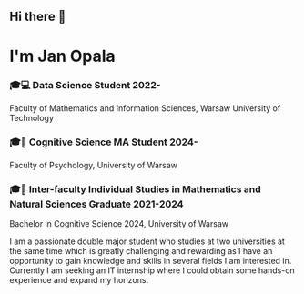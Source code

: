 ## Hi there 👋

# I'm Jan Opala 
### 🎓💻 Data Science Student 2022-
Faculty of Mathematics and Information Sciences, Warsaw University of Technology
### 🎓🧠 Cognitive Science MA Student 2024-
Faculty of Psychology, University of Warsaw
### 🎓🏅 Inter-faculty Individual Studies in Mathematics and Natural Sciences Graduate 2021-2024
Bachelor in Cognitive Science 2024, University of Warsaw

I am a passionate double major student who studies at two universities at the same time which is greatly challenging and rewarding as I have an opportunity to gain knowledge and skills in several fields I am interested in.
Currently I am seeking an IT internship where I could obtain some hands-on experience and expand my horizons.



<!--
**JanOpala/JanOpala** is a ✨ _special_ ✨ repository because its `README.md` (this file) appears on your GitHub profile.

Here are some ideas to get you started:

- 🔭 I’m currently working on ...
- 🌱 I’m currently learning ...
- 👯 I’m looking to collaborate on ...
- 🤔 I’m looking for help with ...
- 💬 Ask me about ...
- 📫 How to reach me: ...
- 😄 Pronouns: ...
- ⚡ Fun fact: ...
-->
